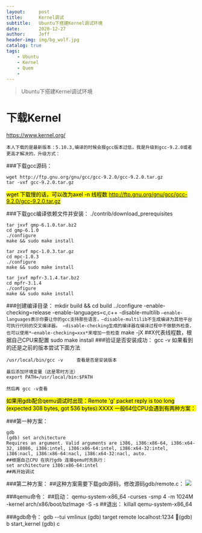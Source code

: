 ```yaml
---
layout:     post
title:      Kernel调试
subtitle:   Ubuntu下搭建Kernel调试环境
date:       2020-12-27
author:     Jeff
header-img: img/bg_wolf.jpg
catalog: true
tags:
    - Ubuntu
    - Kernel
    - Quem
    - 
---
```

>Ubuntu下搭建Kernel调试环境
# 下载Kernel
 <https://www.kernel.org/>

	本人下载的是最新版本：5.10.3,编译的时候会报gcc版本过低，我是升级到gcc-9.2.0或者更高才解决的，升级方式：

###下载gcc源码：


	wget http://ftp.gnu.org/gnu/gcc/gcc-9.2.0/gcc-9.2.0.tar.gz 
	tar -vxf gcc-9.2.0.tar.gz

<mark>wget 下载慢的话，可以改为axel -n 线程数 http://ftp.gnu.org/gnu/gcc/gcc-9.2.0/gcc-9.2.0.tar.gz </mark>

###下载gcc编译依赖文件并安装：
	./contrib/download_prerequisites
	
	tar jxvf gmp-6.1.0.tar.bz2
	cd gmp-6.1.0
	./configure
	make && sudo make install
	
	tar zxvf mpc-1.0.3.tar.gz
	cd mpc-1.0.3
	./configure
	make && sudo make install
	
	tar jxvf mpfr-3.1.4.tar.bz2
	cd mpfr-3.1.4
	./configure
	make && sudo make install
	
###创建编译目录：
	mkdir build && cd build
	../configure -enable-checking=release -enable-languages=c,c++ -disable-multilib
	`–enable-languages表示你要让你的gcc支持那些语言，–disable-multilib不生成编译为其他平台可执行代码的交叉编译器。
	–disable-checking生成的编译器在编译过程中不做额外检查，也可以使用*–enable-checking=xxx*来增加一些检查`
	make -jX    ##X代表线程数，根据自己CPU来配置
	sudo make install
###验证是否安装成功：
	gcc -v  如果看到的还是之前的版本尝试下面方法
 
	/usr/local/bin/gcc -v     查看是否是安装版本
 
	最后添加环境变量（这是零时方法）
	export PATH=/usr/local/bin:$PATH
 
	然后再 gcc -v查看
	
<mark>如果用gdb配合qemu调试时出现：Remote 'g' packet reply is too long (expected 308 bytes, got 536 bytes):XXXX 一般64位CPU会遇到有两种方案：</mark>

###第一种方案：

	gdb
	(gdb) set architecture 
	Requires an argument. Valid arguments are i386, i386:x86-64, i386:x64-32, i8086, i386:intel, i386:x86-64:intel, i386:x64-32:intel, i386:nacl, i386:x86-64:nacl, i386:x64-32:nacl, auto.
	##根据自己CPU 在执行gdb 连接qemu时先执行：
	set architecture i386:x86-64:intel
	##再开始调试
###第二种方案：
	##这种方案需要下载gdb源码，修改源码gdb/remote.c：
![](https://noteimgs.com/X-GODING/note_imgs/master/imgs20201227191130.png)

###qemu命令：
	##启动：
	qemu-system-x86_64 -curses -smp 4 -m 1024M -kernel arch/x86/boot/bzImage -S -s
	##退出：
	killall qemu-system-x86_64

###gdb命令：
	gdb --tui vmlinux
	(gdb) target remote localhost:1234
	(gdb) b start_kernel
	(gdb) c
	
	